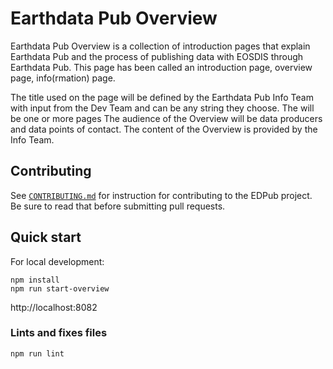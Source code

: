 # Earthdata Pub Overview

Earthdata Pub Overview is a collection of introduction pages that explain Earthdata Pub and the process of publishing data with EOSDIS through Earthdata Pub. This page has been called an introduction page, overview page, info(rmation) page.

The title used on the page will be defined by the Earthdata Pub Info Team with
input from the Dev Team and can be any string they choose. The  will be one or
more pages  The audience of the Overview will be data producers and data points
of contact. The content of the Overview is provided by the Info Team.

## Contributing

See [`CONTRIBUTING.md`](./CONTRIBUTING.md) for instruction for contributing to
the EDPub project. Be sure to read that before submitting pull requests.

## Quick start

For local development:

```
npm install
npm run start-overview
```

http://localhost:8082

### Lints and fixes files

```
npm run lint
```
